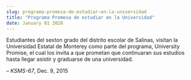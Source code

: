 ```yaml
---
slug: programa-promesa-de-estudiar-en-la-universidad
title: "Programa Promesa de estudiar en la Universidad"
date: January 01 2020
---
```


<p>Estudiantes del sexton grado del distrito escolar de Salinas, visitan la Universidad Estatal de Monterey como parte del programa, University Promise, el cual los invita a que prometan que continuaran sus estudios hasta llegar asistir y graduarse de una universidad.
</p><p>– <em>KSMS&#45;67</em>, Dec. 9, 2015
</p>
